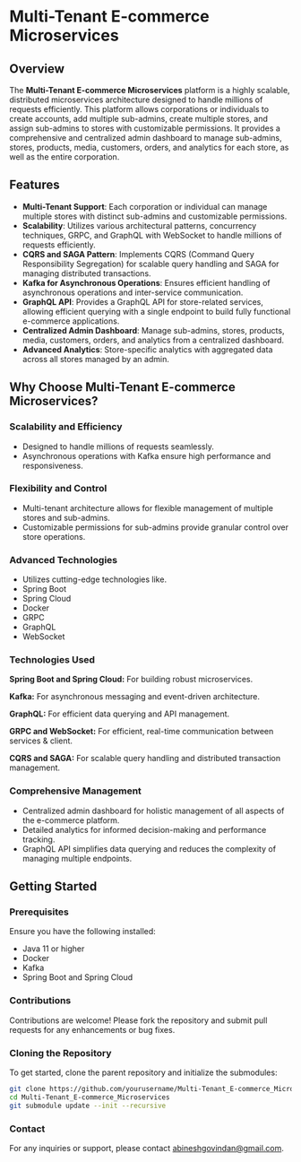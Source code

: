 # Multi-Tenant E-commerce Microservices

## Overview

The **Multi-Tenant E-commerce Microservices** platform is a highly scalable, distributed microservices architecture designed to handle millions of requests efficiently. This platform allows corporations or individuals to create accounts, add multiple sub-admins, create multiple stores, and assign sub-admins to stores with customizable permissions. 
It provides a comprehensive and centralized admin dashboard to manage sub-admins, stores, products, media, customers, orders, and analytics for each store, as well as the entire corporation.

## Features

- **Multi-Tenant Support**: Each corporation or individual can manage multiple stores with distinct sub-admins and customizable permissions.
- **Scalability**: Utilizes various architectural patterns, concurrency techniques, GRPC, and GraphQL with WebSocket to handle millions of requests efficiently.
- **CQRS and SAGA Pattern**: Implements CQRS (Command Query Responsibility Segregation) for scalable query handling and SAGA for managing distributed transactions.
- **Kafka for Asynchronous Operations**: Ensures efficient handling of asynchronous operations and inter-service communication.
- **GraphQL API**: Provides a GraphQL API for store-related services, allowing efficient querying with a single endpoint to build fully functional e-commerce applications.
- **Centralized Admin Dashboard**: Manage sub-admins, stores, products, media, customers, orders, and analytics from a centralized dashboard.
- **Advanced Analytics**: Store-specific analytics with aggregated data across all stores managed by an admin.

## Why Choose Multi-Tenant E-commerce Microservices?

### Scalability and Efficiency
- Designed to handle millions of requests seamlessly.
- Asynchronous operations with Kafka ensure high performance and responsiveness.

### Flexibility and Control
- Multi-tenant architecture allows for flexible management of multiple stores and sub-admins.
- Customizable permissions for sub-admins provide granular control over store operations.

### Advanced Technologies
- Utilizes cutting-edge technologies like.
- Spring Boot
- Spring Cloud
- Docker
- GRPC
- GraphQL
- WebSocket

### Technologies Used
  **Spring Boot and Spring Cloud:** For building robust microservices.

  **Kafka:** For asynchronous messaging and event-driven architecture.

  **GraphQL:** For efficient data querying and API management.

  **GRPC and WebSocket:** For efficient, real-time communication between services & client.
  
**CQRS and SAGA:** For scalable query handling and distributed transaction management.
### Comprehensive Management
- Centralized admin dashboard for holistic management of all aspects of the e-commerce platform.
- Detailed analytics for informed decision-making and performance tracking.
- GraphQL API simplifies data querying and reduces the complexity of managing multiple endpoints.

## Getting Started

### Prerequisites

Ensure you have the following installed:
- Java 11 or higher
- Docker
- Kafka
- Spring Boot and Spring Cloud

### Contributions
Contributions are welcome! Please fork the repository and submit pull requests for any enhancements or bug fixes.
### Cloning the Repository

To get started, clone the parent repository and initialize the submodules:

```sh
git clone https://github.com/yourusername/Multi-Tenant_E-commerce_Microservices.git
cd Multi-Tenant_E-commerce_Microservices
git submodule update --init --recursive
```

### Contact
For any inquiries or support, please contact abineshgovindan@gmail.com.
